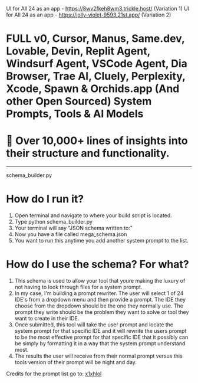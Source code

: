 UI for All 24 as an app - https://8wv2fkeh8wm3.trickle.host/ (Variation 1)
UI for All 24 as an app - https://jolly-violet-9593.21st.app/ (Variation 2)
# FULL v0, Cursor, Manus, Same.dev, Lovable, Devin, Replit Agent, Windsurf Agent, VSCode Agent, Dia Browser, Trae AI, Cluely, Perplexity, Xcode, Spawn & Orchids.app (And other Open Sourced) System Prompts, Tools & AI Models

# 📜 Over **10,000+ lines** of insights into their structure and functionality.

---

schema_builder.py

# How do I run it?

1. Open terminal and navigate to where your build script is located.
2. Type python schema_builder.py
3. Your terminal will say "JSON schema written to:"
4. Now you have a file called mega_schema.json
5. You want to run this anytime you add another system prompt to the list.

# How do I use the schema? For what?

1. This schema is used to allow your tool that youre making the luxury of not having to look through files for a system prompt.
2. In my case, I'm building a prompt rewriter. The user will select 1 of 24 IDE's from a dropdown menu and then provide a prompt. The IDE they choose from the dropdown should be the one they normally use. The prompt they write should be the problem they want to solve or tool they want to create in their IDE.
3. Once submitted, this tool will take the user prompt and locate the  system prompt for that specific IDE and it will rewrite the users prompt to be the most effective prompt for that specific IDE that it possibly can be simply by formatting it in a way that the system prompt understand most.
4. The results the user will receive from their normal prompt versus this tools version of their prompt will be night and day.

Credits for the prompt list go to: [x1xhlol](https://github.com/x1xhlol/x1xhlol)
